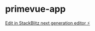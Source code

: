 # primevue-app

[Edit in StackBlitz next generation editor ⚡️](https://stackblitz.com/~/github.com/wypark70/primevue-app)